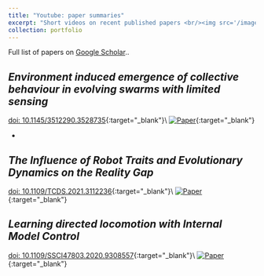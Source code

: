 ```yaml
---
title: "Youtube: paper summaries"
excerpt: "Short videos on recent published papers <br/><img src='/images/you_sum.jpg'>"
collection: portfolio
---
```

Full list of papers on <a href="https://scholar.google.com/citations?user=Xn9iFKsAAAAJ"> Google Scholar</a>..

_Environment induced emergence of collective behaviour in evolving swarms with limited sensing_ 
-
[doi: 10.1145/3512290.3528735](https://doi.org/10.1145/3512290.3528735){:target="_blank"}\\
[![Paper](https://img.youtube.com/vi/yhKFvpLa9iI/0.jpg)](https://www.youtube.com/watch?v=yhKFvpLa9iI){:target="_blank"}

-
_The Influence of Robot Traits and Evolutionary Dynamics on the Reality Gap_ 
-
[doi: 10.1109/TCDS.2021.3112236](https://doi.org/10.1109/TCDS.2021.3112236){:target="_blank"}\\
[![Paper](https://img.youtube.com/vi/spetUQIfPdM/0.jpg)](https://www.youtube.com/watch?v=spetUQIfPdM){:target="_blank"}

_Learning directed locomotion with Internal Model Control_ 
-
[doi: 10.1109/SSCI47803.2020.9308557](https://doi.org/10.1109/SSCI47803.2020.9308557){:target="_blank"}\\
[![Paper](https://img.youtube.com/vi/TgC0gHII7mg/0.jpg)](https://www.youtube.com/watch?v=TgC0gHII7mg){:target="_blank"}
